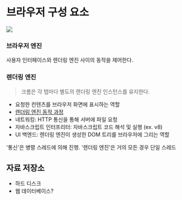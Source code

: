 # 브라우저 구성 요소

<img src="https://d2.naver.com/content/images/2015/06/helloworld-59361-1.png" />

### 브라우저 엔진

사용자 인터페이스와 렌더링 엔진 사이의 동작을 제어한다.

### 렌더링 엔진

> 크롬은 각 탭마다 별도의 렌더링 엔진 인스턴스를 유지한다.

- 요청한 컨텐츠를 브라우저 화면에 표시하는 역할
- [렌더링 엔진 동작 과정]()
- 네트워킹: HTTP 통신을 통해 서버에 파일 요청
- 자바스크립트 인터프리터: 자바스크립트 코드 해석 및 실행 (ex. v8)
- UI 백엔드: 렌더링 엔진이 생성한 DOM 트리를 브라우저에 그리는 역할

'통신'은 병렬 스레드에 의해 진행. '렌더링 엔진'은 거의 모든 경우 단일 스레드

## 자료 저장소

- 하드 디스크
- 웹 데이터베이스?

